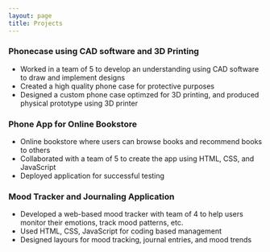 ```yaml
---
layout: page
title: Projects
---
```


### Phonecase using CAD software and 3D Printing
  - Worked in a team of 5 to develop an understanding using CAD software to draw and implement designs
  - Created a high quality phone case for protective purposes 
  - Designed a custom phone case optimzed for 3D printing, and produced physical prototype using 3D printer


### Phone App for Online Bookstore
  - Online bookstore where users can browse books and recommend books to others
  - Collaborated with a team of 5 to create the app using HTML, CSS, and JavaScript
  - Deployed application for successful testing

### Mood Tracker and Journaling Application
  - Developed a web-based mood tracker with team of 4 to help users monitor their emotions, track mood patterns, etc.
  - Used HTML, CSS, JavaScript for coding based management
  - Designed layours for mood tracking, journal entries, and mood trends
